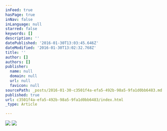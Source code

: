```yaml
---
inFeed: true
hasPage: true
inNav: false
inLanguage: null
starred: false
keywords: []
description: ''
datePublished: '2016-01-30T13:03:45.646Z'
dateModified: '2016-01-30T13:02:32.768Z'
title: ''
author: []
authors: []
publisher:
  name: null
  domain: null
  url: null
  favicon: null
sourcePath: _posts/2016-01-30-c3501f4a-efa5-492b-98a5-9fa1d0bb6483.md
published: true
url: c3501f4a-efa5-492b-98a5-9fa1d0bb6483/index.html
_type: Article

---
```

![](https://the-grid-user-content.s3-us-west-2.amazonaws.com/cde2418d-c21d-4355-9e7c-6f732cb6f5fa.jpg)
![](https://the-grid-user-content.s3-us-west-2.amazonaws.com/5ee527f7-314b-4694-9d13-f53c2544b456.jpg)